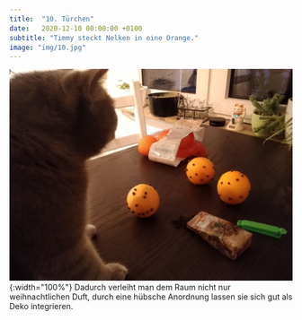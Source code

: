 ```yaml
---
title:  "10. Türchen"
date:   2020-12-10 00:00:00 +0100
subtitle: "Timmy steckt Nelken in eine Orange."
image: "img/10.jpg"
---
```


![Timmy](../img/10.jpg){:width="100%"}
Dadurch verleiht man dem Raum nicht nur weihnachtlichen Duft, durch eine hübsche Anordnung lassen sie sich gut als Deko integrieren.
